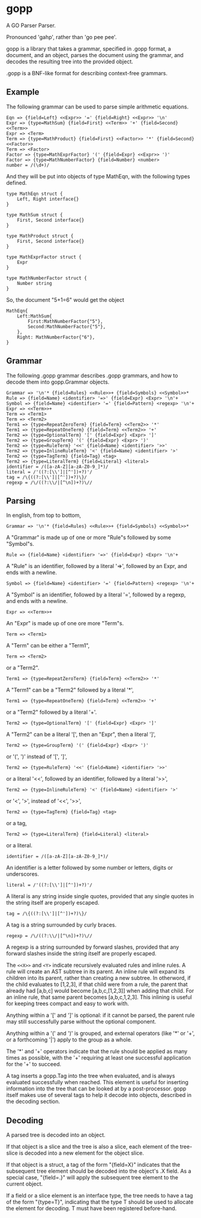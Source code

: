 gopp
====

A GO Parser Parser.

Pronounced 'gahp', rather than 'go pee pee'.

gopp is a library that takes a grammar, specified in .gopp format, a document, and an object, parses the document using the grammar, and decodes the resulting tree into the provided object.

.gopp is a BNF-like format for describing context-free grammars.

Example
-------

The following grammar can be used to parse simple arithmetic equations.

```
Eqn => {field=Left} <<Expr>> '=' {field=Right} <<Expr>> '\n'
Expr => {type=MathSum} {field=First} <<Term>> '+' {field=Second} <<Term>>
Expr => <Term>
Term => {type=MathProduct} {field=First} <<Factor>> '*' {field=Second} <<Factor>>
Term => <Factor>
Factor => {type=MathExprFactor} '(' {field=Expr} <<Expr>> ')'
Factor => {type=MathNumberFactor} {field=Number} <number>
number = /(\d+)/
```

And they will be put into objects of type MathEqn, with the following types defined.
```
type MathEqn struct {
	Left, Right interface{}
}

type MathSum struct {
	First, Second interface{}
}

type MathProduct struct {
	First, Second interface{}
}

type MathExprFactor struct {
	Expr
}

type MathNumberFactor struct {
	Number string
}
```

So, the document "5+1=6" would get the object
```
MathEqn{
	Left:MathSum{
		First:MathNumberFactor{"5"},
		Second:MathNumberFactor{"5"},
	},
	Right: MathNumberFactor{"6"},
}
```

Grammar
-------

The following .gopp grammar describes .gopp grammars, and how to decode them into gopp.Grammar objects.

```
Grammar => '\n'* {field=Rules} <<Rule>>+ {field=Symbols} <<Symbol>>*
Rule => {field=Name} <identifier> '=>' {field=Expr} <Expr> '\n'+
Symbol => {field=Name} <identifier> '=' {field=Pattern} <regexp> '\n'+
Expr => <<Term>>+
Term => <Term1>
Term => <Term2>
Term1 => {type=RepeatZeroTerm} {field=Term} <<Term2>> '*'
Term1 => {type=RepeatOneTerm} {field=Term} <<Term2>> '+'
Term2 => {type=OptionalTerm} '[' {field=Expr} <Expr> ']'
Term2 => {type=GroupTerm} '(' {field=Expr} <Expr> ')'
Term2 => {type=RuleTerm} '<<' {field=Name} <identifier> '>>'
Term2 => {type=InlineRuleTerm} '<' {field=Name} <identifier> '>'
Term2 => {type=TagTerm} {field=Tag} <tag>
Term2 => {type=LiteralTerm} {field=Literal} <literal>
identifier = /([a-zA-Z][a-zA-Z0-9_]*)/
literal = /'((?:[\\']|[^'])+?)'/
tag = /\{((?:[\\']|[^'])+?)\}/
regexp = /\/((?:\\/|[^\n])+?)\//
```

Parsing
-------

In english, from top to bottom,
```
Grammar => '\n'* {field=Rules} <<Rule>>+ {field=Symbols} <<Symbol>>*
```
A "Grammar" is made up of one or more "Rule"s followed by some "Symbol"s.
```
Rule => {field=Name} <identifier> '=>' {field=Expr} <Expr> '\n'+
```
A "Rule" is an identifier, followed by a literal '=>', followed by an Expr, and ends with a newline.
```
Symbol => {field=Name} <identifier> '=' {field=Pattern} <regexp> '\n'+
```
A "Symbol" is an identifier, followed by a literal '=', followed by a regexp, and ends with a newline.
```
Expr => <<Term>>+
```
An "Expr" is made up of one ore more "Term"s.
```
Term => <Term1>
```
A "Term" can be either a "Term1",
```
Term => <Term2>
```
or a "Term2".
```
Term1 => {type=RepeatZeroTerm} {field=Term} <<Term2>> '*'
```
A "Term1" can be a "Term2" followed by a literal '*',
```
Term1 => {type=RepeatOneTerm} {field=Term} <<Term2>> '+'
```
or a "Term2" followed by a literal '+'.
```
Term2 => {type=OptionalTerm} '[' {field=Expr} <Expr> ']'
```
A "Term2" can be a literal '[', then an "Expr", then a literal ']',
```
Term2 => {type=GroupTerm} '(' {field=Expr} <Expr> ')'
```
or '(', ')' instead of '[', ']',
```
Term2 => {type=RuleTerm} '<<' {field=Name} <identifier> '>>'
```
or a literal '<<', followed by an identifier, followed by a literal '>>',
```
Term2 => {type=InlineRuleTerm} '<' {field=Name} <identifier> '>'
```
or '<', '>', instead of '<<', '>>',
```
Term2 => {type=TagTerm} {field=Tag} <tag>
```
or a tag,
```
Term2 => {type=LiteralTerm} {field=Literal} <literal>
```
or a literal.
```
identifier = /([a-zA-Z][a-zA-Z0-9_]*)/
```
An identifier is a letter followed by some number or letters, digits or underscores.
```
literal = /'((?:[\\']|[^'])+?)'/
```
A literal is any string inside single quotes, provided that any single quotes in the string itself are properly escaped.
```
tag = /\{((?:[\\']|[^'])+?)\}/
```
A tag is a string surrounded by curly braces.
```
regexp = /\/((?:\\/|[^\n])+?)\//
```
A regexp is a string surrounded by forward slashes, provided that any forward slashes inside the string itself are properly escaped.

The ```<<X>>``` and ```<Y>``` indicate recursively evaluated rules and inline rules. A rule will create an AST subtree in its parent. An inline rule will expand its children into its parent, rather than creating a new subtree. In otherword, if the child evaluates to [1,2,3], if that child were from a rule, the parent that already had [a,b,c] would become [a,b,c,[1,2,3]] when adding that child. For an inline rule, that same parent becomes [a,b,c,1,2,3]. This inlining is useful for keeping trees compact and easy to work with.

Anything within a '[' and ']' is optional: if it cannot be parsed, the parent rule may still successfully parse without the optional component.

Anything within a '(' and ')' is grouped, and external operators (like '*' or '+', or a forthcoming '|') apply to the group as a whole.

The '*' and '+' operators indicate that the rule should be applied as many times as possible, with the '+' requiring at least one successful application for the '+' to succeed.

A tag inserts a gopp.Tag into the tree when evaluated, and is always evaluated successfully when reached. This element is useful for inserting information into the tree that can be looked at by a post-processor. gopp itself makes use of several tags to help it decode into objects, described in the decoding section.

Decoding
--------

A parsed tree is decoded into an object.

If that object is a slice and the tree is also a slice, each element of the tree-slice is decoded into a new element for the object slice.

If that object is a struct, a tag of the form "{field=X}" indicates that the subsequent tree element should be decoded into the object's .X field. As a special case, "{field=.}" will apply the subsequent tree element to the current object.

If a field or a slice element is an interface type, the tree needs to have a tag of the form "{type=T}", indicating that the type T should be used to allocate the element for decoding. T must have been registered before-hand.

